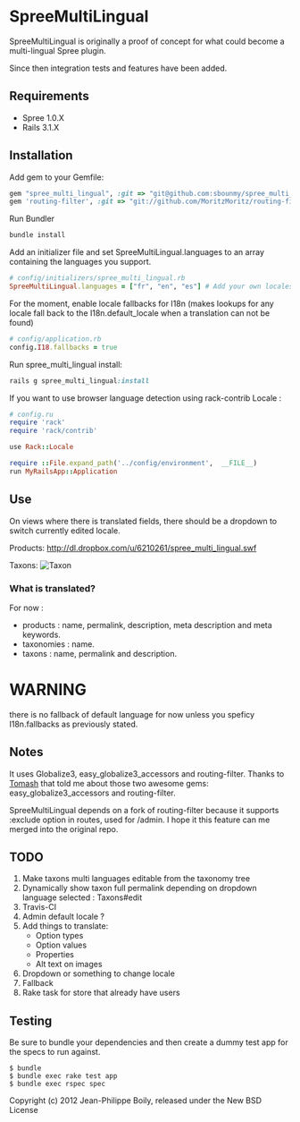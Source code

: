 # SpreeMultiLingual

SpreeMultiLingual is originally a proof of concept for what could become a multi-lingual Spree plugin.

Since then integration tests and features have been added.

## Requirements
 - Spree 1.0.X
 - Rails 3.1.X


## Installation
Add gem to your Gemfile:

```ruby
gem "spree_multi_lingual", :git => "git@github.com:sbounmy/spree_multi_lingual.git"
gem 'routing-filter', :git => "git://github.com/MoritzMoritz/routing-filter.git", :branch => "locale-exclusion"
```

Run Bundler

```ruby
bundle install
```

Add an initializer file and set SpreeMultiLingual.languages to an array containing the languages you support.

```ruby
# config/initializers/spree_multi_lingual.rb
SpreeMultiLingual.languages = ["fr", "en", "es"] # Add your own locales here
```

For the moment, enable locale fallbacks for I18n (makes lookups for any locale fall back to the I18n.default_locale when a translation can not be found)

```ruby
# config/application.rb
config.I18.fallbacks = true
```

Run spree_multi_lingual install:

```ruby
rails g spree_multi_lingual:install
```

If you want to use browser language detection using rack-contrib Locale :

```ruby
# config.ru
require 'rack'
require 'rack/contrib'

use Rack::Locale

require ::File.expand_path('../config/environment',  __FILE__)
run MyRailsApp::Application
```

## Use
On views where there is translated fields, there should be a dropdown to switch currently edited locale. 

Products:
http://dl.dropbox.com/u/6210261/spree_multi_lingual.swf

Taxons:
![Taxon](http://i44.tinypic.com/dqir20.png)

### What is translated?

For now :
- products : name, permalink, description, meta description and meta keywords.
- taxonomies : name.
- taxons : name, permalink and description.

# WARNING
there is no fallback of default language for now unless you speficy I18n.fallbacks as previously stated.

## Notes

It uses Globalize3, easy_globalize3_accessors and routing-filter. Thanks to [Tomash](https://github.com/tomash) that told me about those two awesome gems: easy_globalize3_accessors and routing-filter.

SpreeMultiLingual depends on a fork of routing-filter because it supports :exclude option in routes, used for /admin. I hope it this feature can me merged into the original repo.

## TODO

1. Make taxons multi languages editable from the taxonomy tree
2. Dynamically show taxon full permalink depending on dropdown language selected : Taxons#edit
2. Travis-CI
3. Admin default locale ?
4. Add things to translate:
	- Option types
	- Option values
	- Properties
	- Alt text on images
5. Dropdown or something to change locale
6. Fallback
7. Rake task for store that already have users

## Testing

Be sure to bundle your dependencies and then create a dummy test app for the specs to run against.

    $ bundle
    $ bundle exec rake test app
    $ bundle exec rspec spec

Copyright (c) 2012 Jean-Philippe Boily, released under the New BSD License